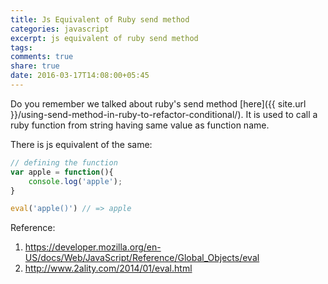 ```yaml
---
title: Js Equivalent of Ruby send method
categories: javascript
excerpt: js equivalent of ruby send method
tags:
comments: true
share: true
date: 2016-03-17T14:08:00+05:45
---
```


Do you remember we talked about ruby's send method [here]({{ site.url }}/using-send-method-in-ruby-to-refactor-conditional/). It is used to call a ruby function from string having same value as function name.

There is js equivalent of the same:

~~~js
// defining the function
var apple = function(){
	console.log('apple');
}

eval('apple()') // => apple
~~~

Reference:

1. <https://developer.mozilla.org/en-US/docs/Web/JavaScript/Reference/Global_Objects/eval>
2. <http://www.2ality.com/2014/01/eval.html>

